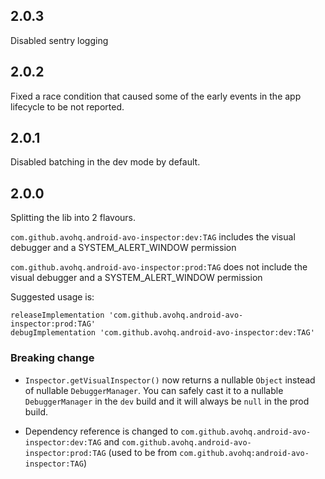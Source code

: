 ## 2.0.3

Disabled sentry logging

## 2.0.2

Fixed a race condition that caused some of the early events in the app lifecycle to be not reported.

## 2.0.1

Disabled batching in the dev mode by default.

## 2.0.0

Splitting the lib into 2 flavours.

`com.github.avohq.android-avo-inspector:dev:TAG` includes the visual debugger and a SYSTEM_ALERT_WINDOW permission

`com.github.avohq.android-avo-inspector:prod:TAG` does not include the visual debugger and a SYSTEM_ALERT_WINDOW permission

Suggested usage is:

```
releaseImplementation 'com.github.avohq.android-avo-inspector:prod:TAG'
debugImplementation 'com.github.avohq.android-avo-inspector:dev:TAG'
```

### Breaking change

- `Inspector.getVisualInspector()` now returns a nullable `Object` instead of nullable `DebuggerManager`.
You can safely cast it to a nullable `DebuggerManager` in the `dev` build and it will always be `null` in the prod build.

- Dependency reference is changed to  `com.github.avohq.android-avo-inspector:dev:TAG` and `com.github.avohq.android-avo-inspector:prod:TAG`
(used to be from `com.github.avohq:android-avo-inspector:TAG`)

